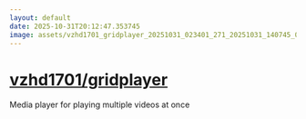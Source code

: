 ```yaml
---
layout: default
date: 2025-10-31T20:12:47.353745
image: assets/vzhd1701_gridplayer_20251031_023401_271_20251031_140745_086664--20251031T150804632--cropped.png
---
```


# [vzhd1701/gridplayer](https://github.com/vzhd1701/gridplayer/)

Media player for playing multiple videos at once
